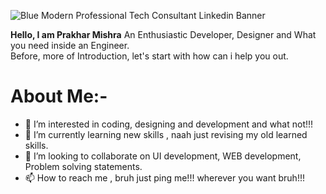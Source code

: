 ![Blue Modern Professional Tech Consultant Linkedin Banner](https://user-images.githubusercontent.com/64277081/161705919-996a58b0-833b-4586-bdba-3710c5f431c6.png)



**Hello, I am Prakhar Mishra**
An Enthusiastic Developer, Designer and What you need inside an Engineer.</br>
Before, more of Introduction, let's start with how can i help you out.</br>
                                             
# About Me:-</br>
- 👀 I’m interested in coding, designing and development and what not!!!
- 🌱 I’m currently learning new skills , naah just revising my old learned skills.
- 💞️ I’m looking to collaborate on UI development, WEB development, Problem solving statements.
- 📫 How to reach me , bruh just ping me!!! wherever you want bruh!!!

